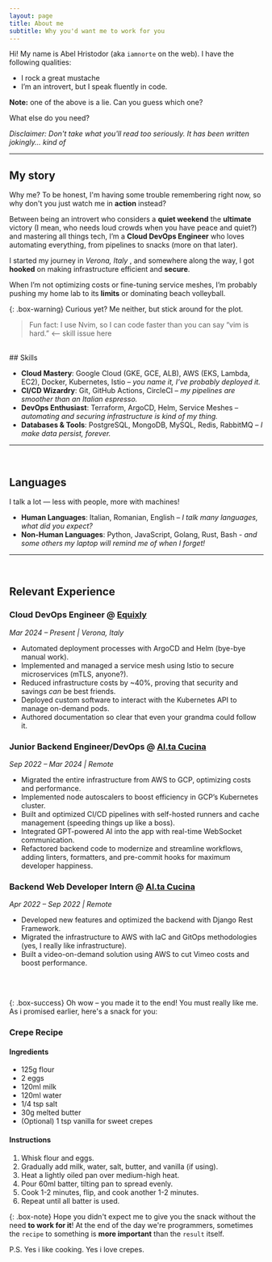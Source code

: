 ```yaml
---
layout: page
title: About me
subtitle: Why you'd want me to work for you
---
```


Hi! My name is Abel Hristodor (aka `iamnorte` on the web). I have the following qualities:

- I rock a great mustache
- I’m an introvert, but I speak fluently in code.

**Note:** one of the above is a lie. Can you guess which one?

What else do you need?

*Disclaimer: Don't take what you'll read too seriously.
It has been written jokingly... kind of*

---

## My story

Why me? To be honest, I'm having some trouble remembering right now, so why don't
you just watch me in **action** instead?

Between being an introvert who considers a **quiet weekend** the **ultimate** victory
(I mean, who needs loud crowds when you have peace and quiet?)
and mastering all things tech, I’m a **Cloud DevOps Engineer**
who loves automating everything, from pipelines to snacks (more on that later).

I started my journey in *Verona, Italy* ,
and somewhere along the way, I got **hooked** on making infrastructure efficient
and **secure**.

When I’m not optimizing costs or fine-tuning service meshes,
I’m probably pushing my home lab to its **limits** or dominating beach volleyball.

{: .box-warning}
Curious yet? Me neither, but stick around for the plot.

> Fun fact: I use Nvim, so I can code faster than you can say
  “vim is hard.” <-- skill issue here

<br />
## Skills

- **Cloud Mastery**: Google Cloud (GKE, GCE, ALB), AWS (EKS, Lambda, EC2), Docker,
Kubernetes, Istio – *you name it, I’ve probably deployed it.*
- **CI/CD Wizardry**: Git, GitHub Actions, CircleCI – *my pipelines are smoother
than an Italian espresso.*
- **DevOps Enthusiast**: Terraform, ArgoCD, Helm, Service Meshes – *automating and
securing infrastructure is kind of my thing.*
- **Databases & Tools**: PostgreSQL, MongoDB, MySQL, Redis, RabbitMQ – *I make data
persist, forever.*

---
<br />

## Languages

I talk a lot — less with people, more with machines!

- **Human Languages**: Italian, Romanian, English –
*I talk many languages, what did you expect?*
- **Non-Human Languages**: Python, JavaScript, Golang, Rust, Bash -
*and some others my laptop will remind me of when I forget!*

---
<br />

## Relevant Experience

### Cloud DevOps Engineer @ [Equixly](https://equixly.com)

*Mar 2024 – Present \| Verona, Italy*  

- Automated deployment processes with ArgoCD and Helm (bye-bye manual work).
- Implemented and managed a service mesh using Istio to secure microservices
  (mTLS, anyone?).
- Reduced infrastructure costs by ~40%, proving that security and savings *can*
  be best friends.
- Deployed custom software to interact with the Kubernetes API to manage
  on-demand pods.
- Authored documentation so clear that even your grandma could follow it.

### Junior Backend Engineer/DevOps @ [Al.ta Cucina](https://altacucina.co)

*Sep 2022 – Mar 2024 \| Remote*  

- Migrated the entire infrastructure from AWS to GCP, optimizing costs and
  performance.
- Implemented node autoscalers to boost efficiency in GCP’s Kubernetes cluster.
- Built and optimized CI/CD pipelines with self-hosted runners and cache
  management (speeding things up like a boss).
- Integrated GPT-powered AI into the app with real-time WebSocket communication.
- Refactored backend code to modernize and streamline workflows, adding linters,
  formatters, and pre-commit hooks for maximum developer happiness.

### Backend Web Developer Intern @ [Al.ta Cucina](https://altacucina.co)

*Apr 2022 – Sep 2022 \| Remote*  

- Developed new features and optimized the backend with Django Rest Framework.
- Migrated the infrastructure to AWS with IaC and GitOps methodologies (yes, I
  really like infrastructure).
- Built a video-on-demand solution using AWS to cut Vimeo costs and boost
  performance.
<br />

<br />

{: .box-success}
Oh wow – you made it to the end! You must really like me.
As i promised earlier, here's a snack for you:

### Crepe Recipe

#### Ingredients

- 125g flour
- 2 eggs
- 120ml milk
- 120ml water
- 1/4 tsp salt
- 30g melted butter
- (Optional) 1 tsp vanilla for sweet crepes

#### Instructions

1. Whisk flour and eggs.
2. Gradually add milk, water, salt, butter, and vanilla (if using).
3. Heat a lightly oiled pan over medium-high heat.
4. Pour 60ml batter, tilting pan to spread evenly.
5. Cook 1-2 minutes, flip, and cook another 1-2 minutes.
6. Repeat until all batter is used.

{: .box-note}
Hope you didn't expect me to give you the snack without the need **to work for it**!
At the end of the day we're programmers, sometimes the `recipe` to something
is **more important** than the `result` itself.

P.S. Yes i like cooking. Yes i love crepes.
